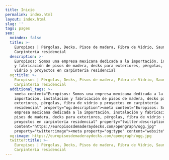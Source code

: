 ```yaml
---
title: Inicio
permalink: index.html
layout: index.html
slug: ''
tags: pages
seo:
  noindex: false
  title: >-
    Europisos | Pérgolas, Decks, Pisos de madera, Fibra de Vidrio, Saunas y
    Carpintería residencial
  description: >-
    Europisos: Somos una empresa mexicana dedicada a la importación, instalación
    y fabricación de pisos de madera, decks para exteriores, pérgolas, fibra de
    vidrio y proyectos en carpintería residencial
  og:title: >-
    Europisos | Pérgolas, Decks, Pisos de madera, Fibra de Vidrio, Saunas y
    Carpintería residencial
  additional_tags: >-
    <meta content="Europisos: Somos una empresa mexicana dedicada a la
    importación, instalación y fabricación de pisos de madera, decks para
    exteriores, pérgolas, fibra de vidrio y proyectos en carpintería
    residencial" property="og:description"><meta content="Europisos: Somos una
    empresa mexicana dedicada a la importación, instalación y fabricación de
    pisos de madera, decks para exteriores, pérgolas, fibra de vidrio y
    proyectos en carpintería residencial" property="twitter:description"><meta
    content="https://europisosdemaderaydecks.com/opengraph/ogg.jpg"
    property="twitter:image"><meta property="og:type" content="website">
  og:image: https://europisosdemaderaydecks.com/opengraph/ogg.jpg
  twitter:title: >-
    Europisos | Pérgolas, Decks, Pisos de madera, Fibra de Vidrio, Saunas y
    Carpintería residencial
---
```



